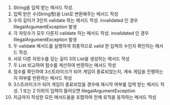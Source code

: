 1. String을 입력 받는 메서드 작성.
2. 입력 받은 수(String형)을 List<Integer>로 변환해주는 메서드 작성
3. 수의 길이가 3인치 validate 하는 메서드 작성. invalidated 인 경우 IllegalArgumentException 발생
4. 각 자릿수가 모두 다른지 validate 하는 메서드 작성. invalidated 인 경우 IllegalArgumentException 발생
5. 두 validate 메서드를 실행하여 최종적으로 valid 한 입력의 수인지 확인하는 메서드 작성.
6. 서로 다른 자릿수를 갖는 길이 3의 List<Integer>을 생성하는 메서드 작성
7. 두 List<Integer> 비교하여 점수를 계산하여 반환하는 메서드 작성
8. 점수를 확인하여 3스트라이크가 되어 게임이 종료되었는지, 계속 게임을 진행하는지 여부를 반환하는 메서드 작성
9. 3스트라이크가 되어 게임이 종료되었을 경우에 재시작 여부를 입력 받는 메서드 작성. 1 또는 2 이외의 입력이 들어오면 IllegalArgumentException
10. 지금까지 작성한 모든 메서드들을 조합하여 전체 로직을 동작하는 메서드 작성
